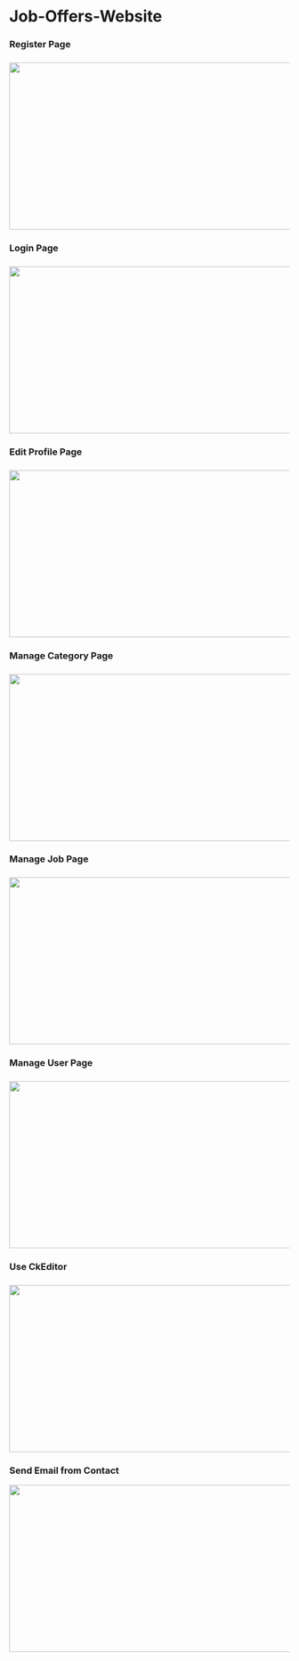 # Job-Offers-Website
<h3>Register Page<h3>
</hr>
<img src="https://user-images.githubusercontent.com/16438786/39097964-dd5d0072-4663-11e8-9e41-2edb08b35cbf.png" width=600 ; height=300/>

<h3>Login Page<h3>
</hr>
<img src="https://user-images.githubusercontent.com/16438786/39097972-17999818-4664-11e8-9576-0f151751109f.png" width=600 ; height=300/>

<h3>Edit Profile Page<h3>
</hr>
<img src="https://user-images.githubusercontent.com/16438786/39097980-32563b0c-4664-11e8-8008-0737c030ebf5.png" width=600 ; height=300/>

<h3>Manage Category Page<h3>
</hr>
<img src="https://user-images.githubusercontent.com/16438786/39097987-4c979aa6-4664-11e8-8f55-1edb8513e1b9.png" width=600 ; height=300/>

<h3>Manage Job Page<h3>
</hr>
<img src="https://user-images.githubusercontent.com/16438786/39099136-4d0548a6-4675-11e8-99b0-02e21a911047.png" width=600 ; height=300/>

<h3>Manage User Page<h3>
</hr>
<img src="https://user-images.githubusercontent.com/16438786/39098010-89988974-4664-11e8-83c3-031728f3b6a6.png" width=600 ; height=300/>

<h3>Use CkEditor<h3>
</hr>
<img src="https://user-images.githubusercontent.com/16438786/39099168-eec281e0-4675-11e8-8326-50ae55c02785.png" width=600 ; height=300/>

<h3>Send Email from Contact</h3>
</hr>
<img src="https://user-images.githubusercontent.com/16438786/39121180-1ccbfbe0-46f1-11e8-9906-db4a0f638207.png" width=600 ; height=300/>
